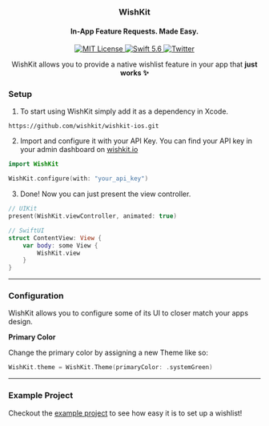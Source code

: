 <h3 align="center">WishKit</h1>
<h4 align="center"> In-App Feature Requests. Made Easy. </h2>
<p align="center">
	<a href="LICENSE">
        	<img src="https://img.shields.io/badge/license-MIT-00c573.svg" alt="MIT License">
	</a>
	<a href="https://swift.org">
        	<img src="https://img.shields.io/badge/swift-5.6-00c573.svg" alt="Swift 5.6">
	</a>
	<a href="https://twitter.com/mywishkit" target="_blank">
        	<img src="https://img.shields.io/badge/twitter-@mywishkit-00c573.svg" alt="Twitter">
	</a>
</p>
<p align="center">
WishKit allows you to provide a native wishlist feature in your app that <b>just works ✨</b> <br/>
</p>

<h3>
	<b> Setup </b>
</h3>

1. To start using WishKit simply add it as a dependency in Xcode.
```
https://github.com/wishkit/wishkit-ios.git
```

2. Import and configure it with your API Key. You can find your API key in your admin dashboard on <a href="https://wishkit.io" target="_blank">wishkit.io</a>
```swift
import WishKit

WishKit.configure(with: "your_api_key")
```

3. Done! Now you can just present the view controller.
```swift
// UIKit
present(WishKit.viewController, animated: true)

// SwiftUI
struct ContentView: View {
    var body: some View {
        WishKit.view
    }
}
```

<hr/>

<h3>
	<b> Configuration </b>
</h3>

WishKit allows you to configure some of its UI to closer match your apps design.

<b>Primary Color</b>

Change the primary color by assigning a new Theme like so:
```swift
WishKit.theme = WishKit.Theme(primaryColor: .systemGreen)
```

<hr/>

<h3>
	<b> Example Project </b>
</h3>

Checkout the [example project](https://github.com/wishkit/wishkit-ios-example) to see how easy it is to set up a wishlist!
